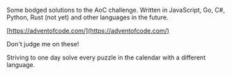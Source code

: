 Some bodged solutions to the AoC challenge. Written in JavaScript, Go, C#, Python, Rust (not yet) and other languages in the future.

[https://adventofcode.com/](https://adventofcode.com/)

Don't judge me on these!

Striving to one day solve every puzzle in the calendar with a different language.